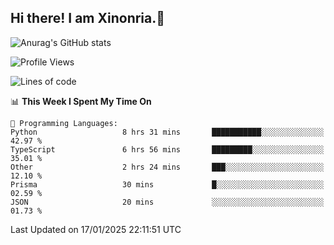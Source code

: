 ## Hi there! I am Xinonria.👋

![Anurag's GitHub stats](https://status-git-main-xinonrias-projects-f26540e3.vercel.app/api?username=xinonria&hide=stars,issues)

<!--START_SECTION:waka-->
![Profile Views](http://img.shields.io/badge/Profile%20Views-1-blue)

![Lines of code](https://img.shields.io/badge/From%20Hello%20World%20I%27ve%20Written-961.3%20thousand%20lines%20of%20code-blue)

📊 **This Week I Spent My Time On** 

```text
💬 Programming Languages: 
Python                   8 hrs 31 mins       ███████████░░░░░░░░░░░░░░   42.97 % 
TypeScript               6 hrs 56 mins       █████████░░░░░░░░░░░░░░░░   35.01 % 
Other                    2 hrs 24 mins       ███░░░░░░░░░░░░░░░░░░░░░░   12.10 % 
Prisma                   30 mins             █░░░░░░░░░░░░░░░░░░░░░░░░   02.59 % 
JSON                     20 mins             ░░░░░░░░░░░░░░░░░░░░░░░░░   01.73 % 
```


 Last Updated on 17/01/2025 22:11:51 UTC
<!--END_SECTION:waka-->

<!--
**xinonria/xinonria** is a ✨ _special_ ✨ repository because its `README.md` (this file) appears on your GitHub profile.

Here are some ideas to get you started:

- 🔭 I’m currently working on ...
- 🌱 I’m currently learning ...
- 👯 I’m looking to collaborate on ...
- 🤔 I’m looking for help with ...
- 💬 Ask me about ...
- 📫 How to reach me: ...
- 😄 Pronouns: ...
- ⚡ Fun fact: ...
-->
